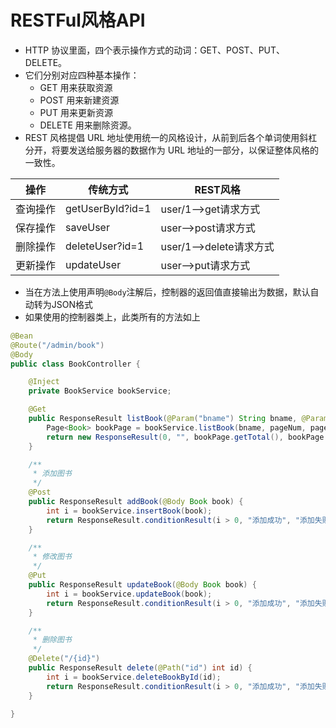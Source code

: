 # RESTFul风格API

* HTTP 协议里面，四个表示操作方式的动词：GET、POST、PUT、DELETE。
* 它们分别对应四种基本操作：
    * GET 用来获取资源
    * POST 用来新建资源
    * PUT 用来更新资源
    * DELETE 用来删除资源。
* REST 风格提倡 URL 地址使用统一的风格设计，从前到后各个单词使用斜杠分开，将要发送给服务器的数据作为 URL 地址的一部分，以保证整体风格的一致性。


| 操作     | 传统方式         | REST风格                |
| -------- | ---------------- | ----------------------- |
| 查询操作 | getUserById?id=1 | user/1-->get请求方式    |
| 保存操作 | saveUser         | user-->post请求方式     |
| 删除操作 | deleteUser?id=1  | user/1-->delete请求方式 |
| 更新操作 | updateUser       | user-->put请求方式      |

* 当在方法上使用声明`@Body`注解后，控制器的返回值直接输出为数据，默认自动转为JSON格式
* 如果使用的控制器类上，此类所有的方法如上

```java
@Bean
@Route("/admin/book")
@Body
public class BookController {

    @Inject
    private BookService bookService;

    @Get
    public ResponseResult listBook(@Param("bname") String bname, @Param("page") int pageNum, @Param("limit") int pageSize) {
        Page<Book> bookPage = bookService.listBook(bname, pageNum, pageSize);
        return new ResponseResult(0, "", bookPage.getTotal(), bookPage.getData());
    }

    /**
     * 添加图书
     */
    @Post
    public ResponseResult addBook(@Body Book book) {
        int i = bookService.insertBook(book);
        return ResponseResult.conditionResult(i > 0, "添加成功", "添加失败");
    }

    /**
     * 修改图书
     */
    @Put
    public ResponseResult updateBook(@Body Book book) {
        int i = bookService.updateBook(book);
        return ResponseResult.conditionResult(i > 0, "添加成功", "添加失败");
    }

    /**
     * 删除图书
     */
    @Delete("/{id}")
    public ResponseResult delete(@Path("id") int id) {
        int i = bookService.deleteBookById(id);
        return ResponseResult.conditionResult(i > 0, "添加成功", "添加失败");
    }

}
```

